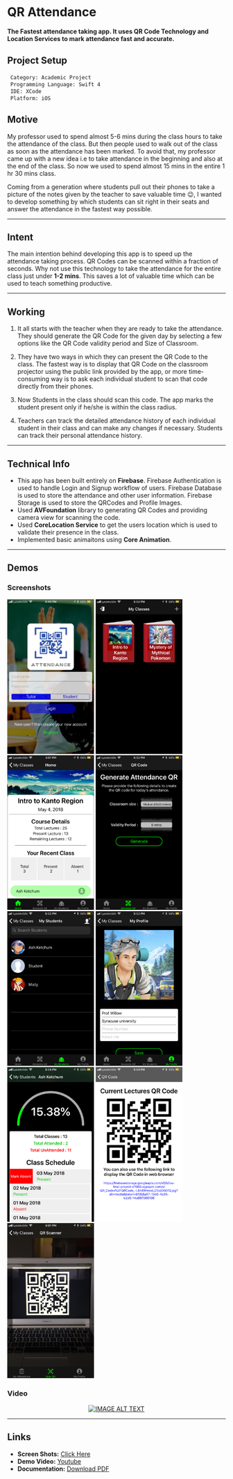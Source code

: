 # QR Attendance
**The Fastest attendance taking app. It uses QR Code Technology and Location Services to mark attendance fast
and accurate.**


## Project Setup
```
 Category: Academic Project
 Programming Language: Swift 4
 IDE: XCode
 Platform: iOS
 ```
 

## Motive
   My professor used to spend almost 5-6 mins during the class hours to take the attendance of the class. 
But then people used to walk out of the class as soon as the attendance has been marked. To avoid that,
my professor came up with a new idea i.e to take attendance in the beginning and also at the end of the class. 
So now we used to spend almost 15 mins in the entire 1 hr 30 mins class.
 
Coming from a generation where students pull out their phones to take a picture of the notes given by 
the teacher to save valuable time :wink:, I wanted to develop something by which students can sit right
in their seats and answer the attendance in the fastest way possible.

---

## Intent
   The main intention behind developing this app is to speed up the attendance taking process. 
   QR Codes can be scanned within a fraction of seconds. Why not use this technology to take the attendance
   for the entire class just under **1-2 mins**. This saves a lot of valuable time which can be used to 
   teach something productive.
   
---
   
## Working
   1. It all starts with the teacher when they are ready to take the attendance. They should generate the 
   QR Code for the given day by selecting a few options like the QR Code validity period and Size of Classroom. 
   
   2. They have two ways in which they can present the QR Code to the class. The fastest way is to display 
   that QR Code on the classroom projector using the public link provided by the app, or more time-consuming 
   way is to ask each individual student to scan that code directly from their phones.
   
   2. Now Students in the class should scan this code. The app marks the student present only if he/she is 
   within the class radius.
   
   3. Teachers can track the detailed attendance history of each individual student in their class and can
   make any changes if necessary. Students can track their personal attendance history.
   
---
   
## Technical Info
   * This app has been built entirely on **Firebase**. Firebase Authentication is used to handle Login and 
   Signup workflow of users. Firebase Database is used to store the attendance and other user information. 
   Firebase Storage is used to store the QRCodes and Profile Images.
   * Used **AVFoundation** library to generating QR Codes and providing camera view for scanning the code.
   * Used **CoreLocation Service** to get the users location which is used to validate their presence in the class.
   * Implemented basic animaitons using **Core Animation**.
   
---- 
   
## Demos
   
### Screenshots
   <p float="left">
    <img src="Screen%20shot/IMG_3994.png" width="200">
    <img src="Screen%20shot/IMG_3998.png" width="200">
    <img src="Screen%20shot/IMG_4002.png" width="200">
    <img src="Screen%20shot/IMG_4004.png" width="200">
    <img src="Screen%20shot/IMG_4005.png" width="200">
    <img src="Screen%20shot/IMG_4007.png" width="200">
    <img src="Screen%20shot/IMG_4011.png" width="200">
    <img src="Screen%20shot/IMG_4012.png" width="200">  
    <img src="Screen%20shot/IMG_4019.png" width="200">
  </p>
  
### Video
<div align="center">
  <a href="https://www.youtube.com/watch?v=ttO0YJeC_aI&feature=youtu.be"><img src="https://img.youtube.com/vi/ttO0YJeC_aI/0.jpg" alt="IMAGE ALT TEXT"></a>
</div>
  
  
  
---- 
   
## Links
   * **Screen Shots:**  [Click Here](https://github.com/ramsricharan/QR-Attendance/tree/master/Screen%20shot) 
   * **Demo Video:** [Youtube](https://www.youtube.com/watch?v=ttO0YJeC_aI&feature=youtu.be)
   * **Documentation:** [Download PDF](https://drive.google.com/open?id=1ceZpQ5zsIT0cVKSUYMflW-XmKAVDRHYX)
   
   
